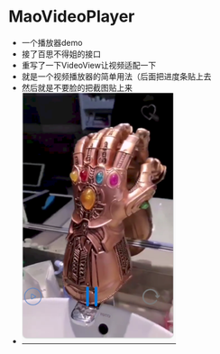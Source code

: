 # MaoVideoPlayer
- 一个播放器demo
- 接了百思不得姐的接口
- 重写了一下VideoView让视频适配一下
- 就是一个视频播放器的简单用法（后面把进度条贴上去
- 然后就是不要脸的把截图贴上来
- ![image](https://github.com/zangjunhao/MaoVideoPlayer/blob/master/jietu.PNG)

